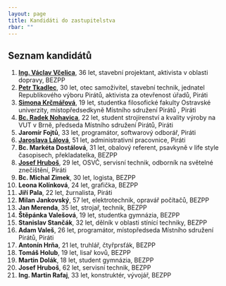 ```yaml
---
layout: page
title: Kandidáti do zastupitelstva
rbar: ""
---
```


## Seznam kandidátů

1. [**Ing. Václav Včelica**](/lide/vaclav-vcelica), 36 let, stavební projektant, aktivista v oblasti dopravy, BEZPP
2. [**Petr Tkadlec**](/lide/petr-tkadlec), 30 let, otec samoživitel, stavební technik, jednatel Republikového výboru Pirátů, aktivista za otevřenost úřadů, Piráti
3. [**Simona Krčmářová**](/lide/simona-krcmarova), 19 let, studentka filosofické fakulty Ostravské univerzity, místopředsedkyně Místního sdružení Pirátů , Piráti
4. [**Bc. Radek Nohavica**](/lide/radek-nohavica), 22 let, student strojírenství a kvality výroby na VUT v Brně, předseda Místního sdružení Pirátů, Piráti
5. **Jaromír Fojtů**, 33 let, programátor, softwarový odborář, Piráti
6. [**Jaroslava Lálová**](/lide/jaroslava-lalova), 51 let, administrativní pracovnice, Piráti
7. **Bc. Markéta Dostálová**, 31 let, obalový referent, psavkyně v life style časopisech, překladatelka, BEZPP
8. [**Josef Hruboš**](/lide/josef-hrubos), 29 let, OSVČ, servisní technik, odborník na světelné znečištění, Piráti
9. **Bc. Michal Zimek**, 30 let, logista, BEZPP
10. **Leona Kolínková**, 24 let, grafička, BEZPP
11. **Jiří Pala**, 22 let, žurnalista, Piráti
12. **Milan Jankovský**, 57 let, elektrotechnik, opravář počítačů, BEZPP
13. **Jan Merenda**, 35 let, strojař, technik, BEZPP
14. **Štěpánka Valešová**, 19 let, studentka gymnázia, BEZPP
15. **Stanislav Stančák**, 32 let, dělník v oblasti stínící techniky, BEZPP
16. **Adam Valeš**, 26 let, programátor, místopředseda Místního sdružení Pirátů, Piráti
17. **Antonín Hrňa**, 21 let, truhlář, čtyřprsťák, BEZPP
18. **Tomáš Holub**, 19 let, lisař kovů, BEZPP
19. **Martin Dolák**, 18 let, student gymnázia, BEZPP
20. **Josef Hruboš**, 62 let, servisní technik, BEZPP
21. **Ing. Martin Rafaj**, 33 let, konstruktér, vývojář, BEZPP
